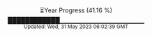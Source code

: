 <p align="center">
⏳Year Progress (41.16 %) <br>
████████████▁▁▁▁▁▁▁▁▁▁▁▁▁▁▁▁▁▁ <br>
<sub>Updated: Wed, 31 May 2023 06:02:39 GMT</sub>
</p>

